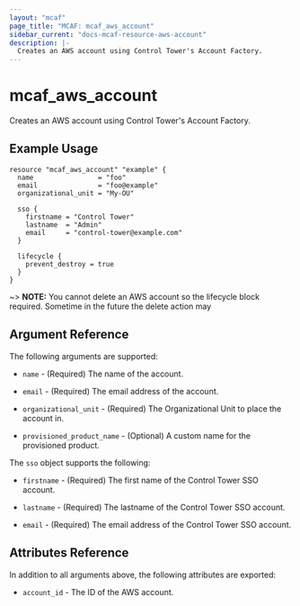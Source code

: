 ```yaml
---
layout: "mcaf"
page_title: "MCAF: mcaf_aws_account"
sidebar_current: "docs-mcaf-resource-aws-account"
description: |-
  Creates an AWS account using Control Tower's Account Factory.
---
```


# mcaf_aws_account

Creates an AWS account using Control Tower's Account Factory.

## Example Usage

```hcl
resource "mcaf_aws_account" "example" {
  name                = "foo"
  email               = "foo@example"
  organizational_unit = "My-OU"

  sso {
    firstname = "Control Tower"
    lastname  = "Admin"
    email     = "control-tower@example.com"
  }

  lifecycle {
    prevent_destroy = true
  }
}
```

~> **NOTE:** You cannot delete an AWS account so the lifecycle block required. Sometime in the future the delete action may 

## Argument Reference

The following arguments are supported:

* `name` - (Required) The name of the account.

* `email` - (Required) The email address of the account.

* `organizational_unit` - (Required) The Organizational Unit to place the account in.

* `provisioned_product_name` - (Optional) A custom name for the provisioned product.

The `sso` object supports the following:

* `firstname` - (Required) The first name of the Control Tower SSO account.

* `lastname` - (Required) The lastname of the Control Tower SSO account.

* `email` - (Required) The email address of the Control Tower SSO account.

## Attributes Reference

In addition to all arguments above, the following attributes are exported:

* `account_id` - The ID of the AWS account.
